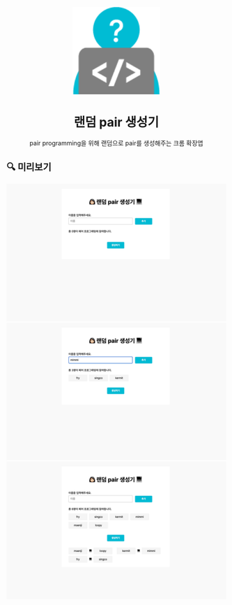 <p align="middle" >
  <img width="200px;" src="./chrome/img/icon128.png"/>
</p>
<h1 align="middle">랜덤 pair 생성기</h1>
<p align="middle">pair programming을 위해 랜덤으로 pair를 생성해주는 크롬 확장앱</p>

## 🔍 미리보기

![1](./chrome/img/%EC%BA%A1%EC%B3%901.png)
![2](./chrome/img/%EC%BA%A1%EC%B3%902.png)
![3](./chrome/img/%EC%BA%A1%EC%B3%903.png)
